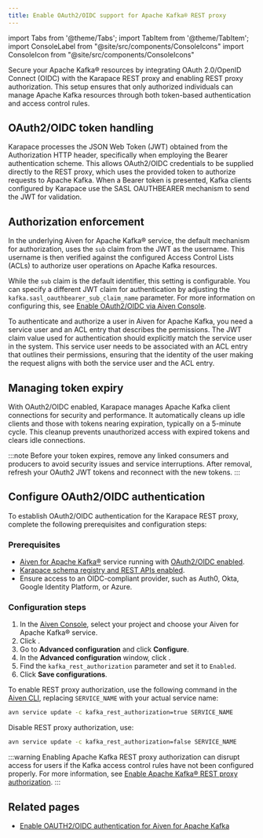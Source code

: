```yaml
---
title: Enable OAuth2/OIDC support for Apache Kafka® REST proxy
---
```


import Tabs from '@theme/Tabs';
import TabItem from '@theme/TabItem';
import ConsoleLabel from "@site/src/components/ConsoleIcons"
import ConsoleIcon from "@site/src/components/ConsoleIcons"

Secure your Apache Kafka® resources by integrating OAuth 2.0/OpenID Connect (OIDC) with the Karapace REST proxy and enabling REST proxy authorization.
This setup ensures that only authorized individuals can manage Apache Kafka resources
through both token-based authentication and access control rules.

## OAuth2/OIDC token handling

Karapace processes the JSON Web Token (JWT) obtained from the
Authorization HTTP header, specifically when employing the Bearer
authentication scheme. This allows OAuth2/OIDC credentials to be
supplied directly to the REST proxy, which uses the provided token to
authorize requests to Apache Kafka. When a Bearer token is presented,
Kafka clients configured by Karapace use the SASL OAUTHBEARER mechanism
to send the JWT for validation.

## Authorization enforcement

In the underlying Aiven for Apache Kafka® service, the default mechanism
for authorization, uses the `sub` claim from the JWT as the username.
This username is then verified against the configured Access Control
Lists (ACLs) to authorize user operations on Apache Kafka resources.

While the `sub` claim is the default identifier, this setting is
configurable. You can specify a different JWT claim for authentication
by adjusting the `kafka.sasl_oauthbearer_sub_claim_name` parameter. For
more information on configuring this, see
[Enable OAuth2/OIDC via Aiven Console](/docs/products/kafka/howto/enable-oidc).

To authenticate and authorize a user in Aiven for Apache Kafka, you need a service user
and an ACL entry that describes the permissions. The JWT claim value used for
authentication should explicitly match the service user in the system. This service
user needs to be associated with an ACL entry that outlines their permissions, ensuring
that the identity of the user making the request aligns with both the service user
and the ACL entry.

## Managing token expiry

With OAuth2/OIDC enabled, Karapace manages Apache Kafka client connections for
security and performance. It automatically cleans up idle clients and
those with tokens nearing expiration, typically on a 5-minute cycle.
This cleanup prevents unauthorized access with expired tokens and clears
idle connections.

:::note
Before your token expires, remove any linked consumers and producers to
avoid security issues and service interruptions. After removal, refresh
your OAuth2 JWT tokens and reconnect with the new tokens.
:::

## Configure OAuth2/OIDC authentication

To establish OAuth2/OIDC authentication for the Karapace REST proxy,
complete the following prerequisites and configuration steps:

### Prerequisites

-   [Aiven for Apache Kafka®](/docs/products/kafka/get-started) service running with
    [OAuth2/OIDC enabled](/docs/products/kafka/howto/enable-oidc).
-   [Karapace schema registry and REST APIs enabled](/docs/products/kafka/karapace/howto/enable-karapace).
-   Ensure access to an OIDC-compliant provider, such as Auth0, Okta,
    Google Identity Platform, or Azure.

### Configuration steps

<Tabs groupId="config-methods">
<TabItem value="console" label="Aiven Console" default>

1. In the [Aiven Console](https://console.aiven.io/), select your
   project and choose your Aiven for Apache Kafka® service.
1. Click <ConsoleLabel name="Service settings"/>.
1. Go to **Advanced configuration** and click **Configure**.
1. In the **Advanced configuration** window, click
   <ConsoleIcon name="Add config options"/>.
1. Find the `kafka_rest_authorization` parameter and set it to `Enabled`.
1. Click **Save configurations**.

</TabItem>
<TabItem value="cli" label="Aiven CLI">

To enable REST proxy authorization, use the following command in the
[Aiven CLI](/docs/tools/cli), replacing `SERVICE_NAME` with your actual service name:

```bash
avn service update -c kafka_rest_authorization=true SERVICE_NAME
```

Disable REST proxy authorization, use:

```bash
avn service update -c kafka_rest_authorization=false SERVICE_NAME
```

</TabItem>
</Tabs>

:::warning
Enabling Apache Kafka REST proxy authorization can disrupt access for
users if the Kafka access control rules have not been configured
properly. For more information, see
[Enable Apache Kafka® REST proxy authorization](/docs/products/kafka/karapace/howto/enable-kafka-rest-proxy-authorization).
:::

## Related pages

- [Enable OAUTH2/OIDC authentication for Aiven for Apache Kafka](/docs/products/kafka/howto/enable-oidc)
